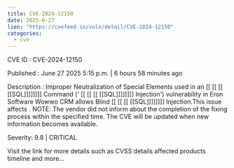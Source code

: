 ```yaml
---
title: CVE-2024-12150
date: 2025-6-27
lien: "https://cvefeed.io/vuln/detail/CVE-2024-12150"
categories:
  - cve
---
```


CVE ID : CVE-2024-12150

Published :  June 27
2025
5:15 p.m. | 6 hours
58 minutes ago

Description : Improper Neutralization of Special Elements used in an  [[ [[ [[ [[SQL]]]]]]]] Command (' [[ [[ [[ [[SQL]]]]]]]] Injection') vulnerability in Eron Software Wowwo CRM allows Blind  [[ [[ [[ [[SQL]]]]]]]] Injection.This issue affects . NOTE: The vendor did not inform about the completion of the fixing process within the specified time. The CVE will be updated when new information becomes available.

Severity: 9.8 | CRITICAL

Visit the link for more details
such as CVSS details
affected products
timeline
and more...
